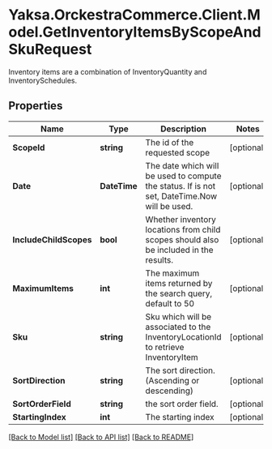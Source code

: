 # Yaksa.OrckestraCommerce.Client.Model.GetInventoryItemsByScopeAndSkuRequest
Inventory items are a combination of InventoryQuantity and InventorySchedules.

## Properties

Name | Type | Description | Notes
------------ | ------------- | ------------- | -------------
**ScopeId** | **string** | The id of the requested scope | [optional] 
**Date** | **DateTime** | The date which will be used to compute the status. If is not set, DateTime.Now will be used. | [optional] 
**IncludeChildScopes** | **bool** | Whether inventory locations from child scopes should also be included in the results. | [optional] 
**MaximumItems** | **int** | The maximum items returned by the search query, default to 50 | [optional] 
**Sku** | **string** | Sku which will be associated to the InventoryLocationId to retrieve InventoryItem | [optional] 
**SortDirection** | **string** | The sort direction. (Ascending or descending) | [optional] 
**SortOrderField** | **string** | the sort order field. | [optional] 
**StartingIndex** | **int** | The starting index | [optional] 

[[Back to Model list]](../README.md#documentation-for-models) [[Back to API list]](../README.md#documentation-for-api-endpoints) [[Back to README]](../README.md)

